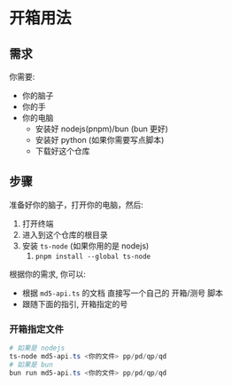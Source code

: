 # 开箱用法

## 需求

你需要:

- 你的脑子
- 你的手
- 你的电脑
  - 安装好 nodejs(pnpm)/bun (bun 更好)
  - 安装好 python (如果你需要写点脚本)
  - 下载好这个仓库

## 步骤

准备好你的脑子，打开你的电脑，然后:

1. 打开终端
2. 进入到这个仓库的根目录
3. 安装 `ts-node` (如果你用的是 nodejs)
   1. `pnpm install --global ts-node`

根据你的需求, 你可以:

- 根据 `md5-api.ts` 的文档 直接写一个自己的 开箱/测号 脚本
- 跟随下面的指引, 开箱指定的号

### 开箱指定文件

```powershell
# 如果是 nodejs
ts-node md5-api.ts <你的文件> pp/pd/qp/qd
# 如果是 bun
bun run md5-api.ts <你的文件> pp/pd/qp/qd
```
